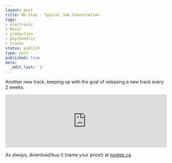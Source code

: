 ```yaml
---
layout: post
title: No Step - Typical 3am Conversation
tags:
- electronic
- Music
- production
- psychedelic
- tracks
status: publish
type: post
published: true
meta:
  _edit_last: '1'
---
```

Another new track, keeping up with the goal of releasing a new track every 2 weeks.

<iframe width="100%" height="166" scrolling="no" frameborder="no" src="http://w.soundcloud.com/player/?url=http%3A%2F%2Fapi.soundcloud.com%2Ftracks%2F34474242&show_artwork=true"></iframe>

As always, download/buy it (name your price!) at <a href="http://nostep.ca">nostep.ca</a>.
